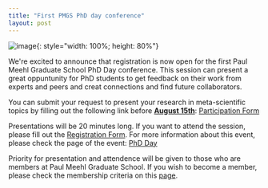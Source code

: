 ```yaml
---
title: "First PMGS PhD day conference"
layout: post
---
```

![image](https://github.com/PaulMeehlSchool/website/assets/157975473/7da63854-cdb4-4e44-823f-bffd0785c82b){: style="width: 100%; height: 80%"}


We're excited to announce that registration is now open for the first Paul Meehl Graduate School PhD Day conference. This session can present a great oppuntunity for PhD students to get feedback on their work from experts and peers and creat connections and find future collaborators. 

You can submit your request to present your research in meta-scientific topics by filling out the following link before <ins>**August 15th**</ins>: [Participation Form](https://forms.office.com/Pages/ResponsePage.aspx?id=R_J9zM5gD0qddXBM9g78ZP_Kihp-VglPgWom9gajHXdUOTJDTlpDQkc5OVE0MDNRWDJNVVdVQ0tKQy4u)

Presentations will be 20 minutes long. If you want to attend the session, please fill out the [Registration Form](https://forms.office.com/Pages/ResponsePage.aspx?id=R_J9zM5gD0qddXBM9g78ZP_Kihp-VglPgWom9gajHXdURDVOOThJMlgwNEhENUNSRFhUUjU5N0tQOS4u). For more information about this event, please check the page of the event:
[PhD Day](https://paulmeehlschool.github.io/workshops/second%20year/phdday/)

Priority for presentation and attendence will be given to those who are members at Paul Meehl Graduate School. If you wish to become a member, please check the membership criteria on this [page](../membership.md).
